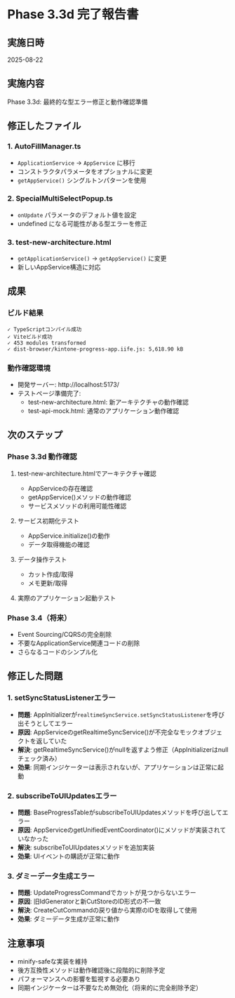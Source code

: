 # Phase 3.3d 完了報告書

## 実施日時
2025-08-22

## 実施内容
Phase 3.3d: 最終的な型エラー修正と動作確認準備

## 修正したファイル

### 1. AutoFillManager.ts
- `ApplicationService` → `AppService` に移行
- コンストラクタパラメータをオプショナルに変更
- `getAppService()` シングルトンパターンを使用

### 2. SpecialMultiSelectPopup.ts
- `onUpdate` パラメータのデフォルト値を設定
- undefined になる可能性がある型エラーを修正

### 3. test-new-architecture.html
- `getApplicationService()` → `getAppService()` に変更
- 新しいAppService構造に対応

## 成果

### ビルド結果
```
✓ TypeScriptコンパイル成功
✓ Viteビルド成功
✓ 453 modules transformed
✓ dist-browser/kintone-progress-app.iife.js: 5,618.90 kB
```

### 動作確認環境
- 開発サーバー: http://localhost:5173/
- テストページ準備完了:
  - test-new-architecture.html: 新アーキテクチャの動作確認
  - test-api-mock.html: 通常のアプリケーション動作確認

## 次のステップ

### Phase 3.3d 動作確認
1. test-new-architecture.htmlでアーキテクチャ確認
   - AppServiceの存在確認
   - getAppService()メソッドの動作確認
   - サービスメソッドの利用可能性確認

2. サービス初期化テスト
   - AppService.initialize()の動作
   - データ取得機能の確認

3. データ操作テスト
   - カット作成/取得
   - メモ更新/取得

4. 実際のアプリケーション起動テスト

### Phase 3.4（将来）
- Event Sourcing/CQRSの完全削除
- 不要なApplicationService関連コードの削除
- さらなるコードのシンプル化

## 修正した問題

### 1. setSyncStatusListenerエラー
- **問題**: AppInitializerが`realtimeSyncService.setSyncStatusListener`を呼び出そうとしてエラー
- **原因**: AppServiceのgetRealtimeSyncService()が不完全なモックオブジェクトを返していた
- **解決**: getRealtimeSyncService()がnullを返すよう修正（AppInitializerはnullチェック済み）
- **効果**: 同期インジケーターは表示されないが、アプリケーションは正常に起動

### 2. subscribeToUIUpdatesエラー
- **問題**: BaseProgressTableがsubscribeToUIUpdatesメソッドを呼び出してエラー
- **原因**: AppServiceのgetUnifiedEventCoordinator()にメソッドが実装されていなかった
- **解決**: subscribeToUIUpdatesメソッドを追加実装
- **効果**: UIイベントの購読が正常に動作

### 3. ダミーデータ生成エラー
- **問題**: UpdateProgressCommandでカットが見つからないエラー
- **原因**: 旧IdGeneratorと新CutStoreのID形式の不一致
- **解決**: CreateCutCommandの戻り値から実際のIDを取得して使用
- **効果**: ダミーデータ生成が正常に動作

## 注意事項
- minify-safeな実装を維持
- 後方互換性メソッドは動作確認後に段階的に削除予定
- パフォーマンスへの影響を監視する必要あり
- 同期インジケーターは不要なため無効化（将来的に完全削除予定）